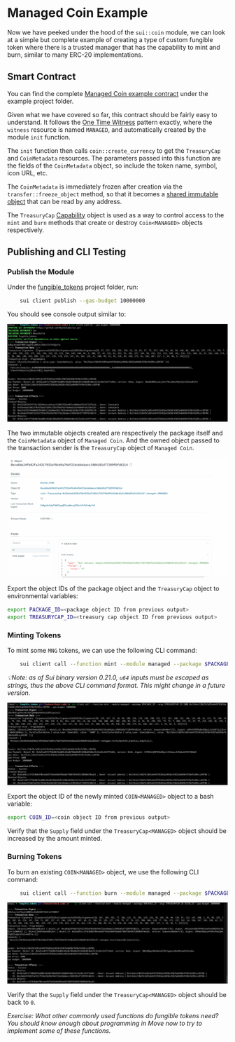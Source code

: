 # Managed Coin Example

Now we have peeked under the hood of the `sui::coin` module, we can look at a simple but complete example of creating a type of custom fungible token where there is a trusted manager that has the capability to mint and burn, similar to many ERC-20 implementations. 

## Smart Contract

You can find the complete [Managed Coin example contract](../example_projects/fungible_tokens/sources/managed.move) under the example project folder.

Given what we have covered so far, this contract should be fairly easy to understand. It follows the [One Time Witness](./3_witness_design_pattern.md#one-time-witness) pattern exactly, where the `witness` resource is named `MANAGED`, and automatically created by the module `init` function. 

The `init` function then calls `coin::create_currency` to get the `TreasuryCap` and `CoinMetadata` resources. The parameters passed into this function are the fields of the `CoinMetadata` object, so include the token name, symbol, icon URL, etc. 

The `CoinMetadata` is immediately frozen after creation via the `transfer::freeze_object` method, so that it becomes a [shared immutable object](../../unit-two/lessons/2_ownership.md#shared-immutable-objects) that can be read by any address. 

The `TreasuryCap` [Capability](../../unit-two/lessons/6_capability_design_pattern.md) object is used as a way to control access to the `mint` and `burn` methods that create or destroy `Coin<MANAGED>` objects respectively. 

## Publishing and CLI Testing

### Publish the Module

Under the [fungible_tokens](../example_projects/fungible_tokens/) project folder, run:

```bash
    sui client publish --gas-budget 10000000
```

You should see console output similar to:

![Publish Output](../images/publish.png)

The two immutable objects created are respectively the package itself and the `CoinMetadata` object of `Managed Coin`. And the owned object passed to the transaction sender is the `TreasuryCap` object of `Managed Coin`. 

![Treasury Object](../images/treasury.png)

Export the object IDs of the package object and the `TreasuryCap` object to environmental variables:

```bash
export PACKAGE_ID=<package object ID from previous output>
export TREASURYCAP_ID=<treasury cap object ID from previous output>
```

### Minting Tokens

To mint some `MNG` tokens, we can use the following CLI command:

```bash
    sui client call --function mint --module managed --package $PACKAGE_ID --args $TREASURYCAP_ID \"<amount to mint>\" <recipient address> --gas-budget 10000000
```

*💡Note: as of Sui binary version 0.21.0, `u64` inputs must be escaped as strings, thus the above CLI command format. This might change in a future version.*

![Minting](../images/minting.png)

Export the object ID of the newly minted `COIN<MANAGED>` object to a bash variable:

```bash
export COIN_ID=<coin object ID from previous output>
```

Verify that the `Supply` field under the `TreasuryCap<MANAGED>` object should be increased by the amount minted. 

### Burning Tokens

To burn an existing `COIN<MANAGED>` object, we use the following CLI command:

```bash
    sui client call --function burn --module managed --package $PACKAGE_ID --args $TREASURYCAP_ID $COIN_ID --gas-budget 10000000
```

![Burning](../images/burning.png)

Verify that the `Supply` field under the `TreasuryCap<MANAGED>` object should be back to `0`. 

*Exercise: What other commonly used functions do fungible tokens need? You should know enough about programming in Move now to try to implement some of these functions.*
